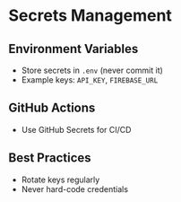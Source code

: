 # Secrets Management

## Environment Variables
- Store secrets in `.env` (never commit it)
- Example keys: `API_KEY`, `FIREBASE_URL`

## GitHub Actions
- Use GitHub Secrets for CI/CD

## Best Practices
- Rotate keys regularly
- Never hard-code credentials
